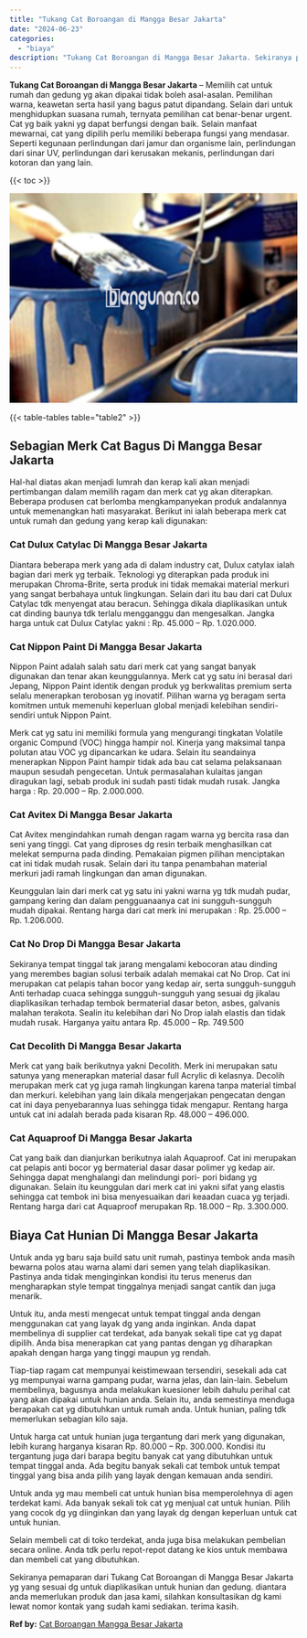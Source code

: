 ```yaml
---
title: "Tukang Cat Boroangan di Mangga Besar Jakarta"
date: "2024-06-23"
categories: 
  - "biaya"
description: "Tukang Cat Boroangan di Mangga Besar Jakarta. Sekiranya pemaparan dari Tukang Cat Boroangan di Mangga Besar Jakarta yg yang sesuai dg untuk diaplikasikan unt..."
---
```


**Tukang Cat Boroangan di Mangga Besar Jakarta** – Memilih cat untuk rumah dan gedung yg akan dipakai tidak boleh asal-asalan. Pemilihan warna, keawetan serta hasil yang bagus patut dipandang. Selain dari untuk menghidupkan suasana rumah, ternyata pemilihan cat benar-benar urgent. Cat yg baik yakni yg dapat berfungsi dengan baik. Selain manfaat mewarnai, cat yang dipilih perlu memiliki beberapa fungsi yang mendasar. Seperti kegunaan perlindungan dari jamur dan organisme lain, perlindungan dari sinar UV, perlindungan dari kerusakan mekanis, perlindungan dari kotoran dan yang lain.

{{< toc >}}

![Tukang Cat Boroangan di Mangga Besar Jakarta](/images/jasa-cat-murah10.png)

{{< table-tables table="table2" >}}

## Sebagian Merk Cat Bagus Di Mangga Besar Jakarta

Hal-hal diatas akan menjadi lumrah dan kerap kali akan menjadi pertimbangan dalam memilih ragam dan merk cat yg akan diterapkan. Beberapa produsen cat berlomba mengkampanyekan produk andalannya untuk memenangkan hati masyarakat. Berikut ini ialah beberapa merk cat untuk rumah dan gedung yang kerap kali digunakan:

### Cat Dulux Catylac Di Mangga Besar Jakarta

Diantara beberapa merk yang ada di dalam industry cat, Dulux catylax ialah bagian dari merk yg terbaik. Teknologi yg diterapkan pada produk ini merupakan Chroma-Brite, serta produk ini tidak memakai material merkuri yang sangat berbahaya untuk lingkungan. Selain dari itu bau dari cat Dulux Catylac tdk menyengat atau beracun. Sehingga dikala diaplikasikan untuk cat dinding baunya tdk terlalu mengganggu dan mengesalkan. Jangka harga untuk cat Dulux Catylac yakni : Rp. 45.000 – Rp. 1.020.000.

### Cat Nippon Paint Di Mangga Besar Jakarta

Nippon Paint adalah salah satu dari merk cat yang sangat banyak digunakan dan tenar akan keunggulannya. Merk cat yg satu ini berasal dari Jepang, Nippon Paint identik dengan produk yg berkwalitas premium serta selalu menerapkan terobosan yg inovatif. Pilihan warna yg beragam serta komitmen untuk memenuhi keperluan global menjadi kelebihan sendiri-sendiri untuk Nippon Paint.

Merk cat yg satu ini memiliki formula yang mengurangi tingkatan Volatile organic Compund (VOC) hingga hampir nol. Kinerja yang maksimal tanpa polutan atau VOC yg dipancarkan ke udara. Selain itu seandainya menerapkan Nippon Paint hampir tidak ada bau cat selama pelaksanaan maupun sesudah pengecetan. Untuk permasalahan kulaitas jangan diragukan lagi, sebab produk ini sudah pasti tidak mudah rusak. Jangka harga : Rp. 20.000 – Rp. 2.000.000.

### Cat Avitex Di Mangga Besar Jakarta

Cat Avitex mengindahkan rumah dengan ragam warna yg bercita rasa dan seni yang tinggi. Cat yang diproses dg resin terbaik menghasilkan cat melekat sempurna pada dinding. Pemakaian pigmen pilihan menciptakan cat ini tidak mudah rusak. Selain dari itu tanpa penambahan material merkuri jadi ramah lingkungan dan aman digunakan.

Keunggulan lain dari merk cat yg satu ini yakni warna yg tdk mudah pudar, gampang kering dan dalam pengguanaanya cat ini sungguh-sungguh mudah dipakai. Rentang harga dari cat merk ini merupakan : Rp. 25.000 – Rp. 1.206.000.

### Cat No Drop Di Mangga Besar Jakarta

Sekiranya tempat tinggal tak jarang mengalami kebocoran atau dinding yang merembes bagian solusi terbaik adalah memakai cat No Drop. Cat ini merupakan cat pelapis tahan bocor yang kedap air, serta sungguh-sungguh Anti terhadap cuaca sehingga sungguh-sungguh yang sesuai dg jikalau diaplikasikan terhadap tembok bermaterial dasar beton, asbes, galvanis malahan terakota. Sealin itu kelebihan dari No Drop ialah elastis dan tidak mudah rusak. Harganya yaitu antara Rp. 45.000 – Rp. 749.500

### Cat Decolith Di Mangga Besar Jakarta

Merk cat yang baik berikutnya yakni Decolith. Merk ini merupakan satu satunya yang menerapkan material dasar full Acrylic di kelasnya. Decolih merupakan merk cat yg juga ramah lingkungan karena tanpa material timbal dan merkuri. kelebihan yang lain dikala mengerjakan pengecatan dengan cat ini daya penyebarannya luas sehingga tidak mengapur. Rentang harga untuk cat ini adalah berada pada kisaran Rp. 48.000 – 496.000.

### Cat Aquaproof Di Mangga Besar Jakarta

Cat yang baik dan dianjurkan berikutnya ialah Aquaproof. Cat ini merupakan cat pelapis anti bocor yg bermaterial dasar dasar polimer yg kedap air. Sehingga dapat menghalangi dan melindungi pori- pori bidang yg digunakan. Selain itu keunggulan dari merk cat ini yakni sifat yang elastis sehingga cat tembok ini bisa menyesuaikan dari keaadan cuaca yg terjadi. Rentang harga dari cat Aquaproof merupakan Rp. 18.000 – Rp. 3.300.000.

## Biaya Cat Hunian Di Mangga Besar Jakarta

Untuk anda yg baru saja build satu unit rumah, pastinya tembok anda masih bewarna polos atau warna alami dari semen yang telah diaplikasikan. Pastinya anda tidak menginginkan kondisi itu terus menerus dan mengharapkan style tempat tinggalnya menjadi sangat cantik dan juga menarik.

Untuk itu, anda mesti mengecat untuk tempat tinggal anda dengan menggunakan cat yang layak dg yang anda inginkan. Anda dapat membelinya di supplier cat terdekat, ada banyak sekali tipe cat yg dapat dipilih. Anda bisa menerapkan cat yang pantas dengan yg diharapkan apakah dengan harga yang tinggi maupun yg rendah.

Tiap-tiap ragam cat mempunyai keistimewaan tersendiri, sesekali ada cat yg mempunyai warna gampang pudar, warna jelas, dan lain-lain. Sebelum membelinya, bagusnya anda melakukan kuesioner lebih dahulu perihal cat yang akan dipakai untuk hunian anda. Selain itu, anda semestinya menduga berapakah cat yg dibutuhkan untuk rumah anda. Untuk hunian, paling tdk memerlukan sebagian kilo saja.

Untuk harga cat untuk hunian juga tergantung dari merk yang digunakan, lebih kurang harganya kisaran Rp. 80.000 – Rp. 300.000. Kondisi itu tergantung juga dari barapa begitu banyak cat yang dibutuhkan untuk tempat tinggal anda. Ada begitu banyak sekali cat tembok untuk tempat tinggal yang bisa anda pilih yang layak dengan kemauan anda sendiri.

Untuk anda yg mau membeli cat untuk hunian bisa memperolehnya di agen terdekat kami. Ada banyak sekali tok cat yg menjual cat untuk hunian. Pilih yang cocok dg yg diinginkan dan yang layak dg dengan keperluan untuk cat untuk hunian.

Selain membeli cat di toko terdekat, anda juga bisa melakukan pembelian secara online. Anda tdk perlu repot-repot datang ke kios untuk membawa dan membeli cat yang dibutuhkan.

Sekiranya pemaparan dari Tukang Cat Boroangan di Mangga Besar Jakarta yg yang sesuai dg untuk diaplikasikan untuk hunian dan gedung. diantara anda memerlukan produk dan jasa kami, silahkan konsultasikan dg kami lewat nomor kontak yang sudah kami sediakan. terima kasih.

**Ref by:** [Cat Boroangan Mangga Besar Jakarta](https://id.wikipedia.org/wiki/Cat)
